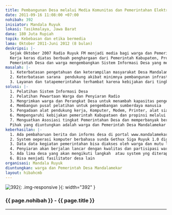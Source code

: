 ```yaml
---
title: Pembangunan Desa melalui Media Komunitas dan Pemerintahan Elektronik (e Government)
date: 2011-09-16 11:08:00 +07:00
nohibah: 392
inisiator: Mandala Ruyuk
lokasi: Tasikmalaya, Jawa Barat
dana: 180 Juta Rupiah
topik: Kebebasan dan etika bermedia
lama: Oktober 2011-Juni 2012 (8 bulan)
deskripsi: |-
  Sejak Oktober 2007 Radio Ruyuk FM menjadi media bagi warga dan Pemerintah Desa Mandalamekar untuk membahas perencanaan, pelaksanaan dan pengawasan pembangunan desa. Melalui pelibatan warga Desa Mandalamekar mampu meningkatkan mutu pelayanan dan pembangunan infrastruktur tanpa menggantungkan anggaran dana dari Pemerintah.Program Konservasi Hutan Desa merupakan contoh program yang dihasilkan dari kemandirian selama 9 tahun, Desa Mandalamekar berhasil menghutankan kembali lahan kritis untuk menyelamatkan sumber mata air untuk kebutuhan sehari-hari, pertanian, perikanan, dan peternakan. Kunci keberhasilan program diatas terletak pada peran Ruyuk FM dalam menyebarluaskan informasi dan menyalurkan aspirasi warga. Setidaknya ada 1000 warga yang aktif sebagai penyiar, pengurus dan pendengar.
  Kerja keras diatas berbuah penghargaan dari Pemerintah Kabupaten, Propinsi serta Seacology USA sebagai desa konservasi. Desa Mandalamekar juga menerapkan prinsip tata pemerintahan yang baik dan transparan sejak Maret 2011dengan mengembangkan e- Government berbasis teknologi open source. Sistem ini mengkombinasikan tata layanan yang efektif dan efesien dengan keterlibatan warga melalui pewartaan warga.
  Pemerintah Desa dan warga mengembangkan Sistem Informasi Desa yang mengelola data kependudukan, potensi desa, keuangan, pemberitaan, pelaporan dan peningkatan kapasitas warga (http;//mandalamekar.or.id). Desa Mandalamekar juga mencanangkan gerakan Mandalamekar Go Open source (MGOS) untuk kemandirian teknologi dan penghematan anggaran. Lahirlah OS Gethux Siga Ruyuk 1.0 yang menggunakan bahasa sunda
masalah: |-
  1. Keterbatasan pengetahuan dan keterampilan masyarakat Desa Mandalamekar di dunia tata pemerintahan dan media sehingga posisi tawar mereka rendah di hadapan pemerintah kabupaten dan media massa arus utama
  2. Keterbatasan sarana  pendukung akibat minimnya pembangunan infrastruktur di Desa Mandalamekar yang masih dalam kategori desa tertinggal
  3. Layanan dan tatapemerintahan terhambat karena kebijakan dari tingkat Kabupaten sampai dengan Pusat yang belum berpihak kepada desa
solusi: |-
  1. Pelatihan Sistem Informasi Desa
  2. Pelatihan Pewartaan Warga dan Penyiaran Radio
  3. Mengrimkan warga dan Perangkat Desa untuk menambah kapasitas pengetahuan di Combine Resource Institution (media Komunitas) dan Gethux Linux Purwokerto (open sorce),
  4. Membangun pusat pelatihan untuk pengembangan sumberdaya manusia
  5. Pengadaan alat pendukung kerja, Komputer, Modem, Printer, alat siaran, mixer, mic, voice recorder, kamera, alat rilai untuk siaran langsung, HT, genset, Penguat Signal seluler
  6. Mempengaruhi kebijakan pemerintah Kabupataen dan propinsi melalui pembangunan model e government yang murah
  7. Menguatkan Asosiasi tingkat Pemerintahan Desa dan memperbanyak berita desa.
  Pihak yang diuntungkan adalah warga dan Pemerintah Desa Mandalamekar
keberhasilan: |-
  1. Ada pembaharuan berita dan informs desa di portal www.mandalamekar.or.id
  2. System oeperasi komputer berbahasa sunda Gethux Siga Ruyuk 1.0 digunakan untuk kegiatan Pemerintahan Desa, Sekolah, Radio dan Masyarakat
  3. Data data kegiatan pemerintahan bisa diakses oleh warga dan mutu layanan pemerintahan meningkat ( murah dan cepat)
  4. Penyiaran akan berjalan lancar dengan kwalitas dan partisipasi warga akan meningkat.
  5. Ada lima desa yang akan mengikuti langkah  atau system yng diterapkan Desa Mandalamekar
  6. Bisa menjadi fasilitator desa lain
organisasi: Mandala Ruyuk
diuntungkan: warga dan Pemerintah Desa Mandalamekar
layout: hibahcmb
---
```


![392](/static/img/hibahcmb/392.png){: .img-responsive }{: width="392" }

### {{ page.nohibah }} - {{ page.title }}

---
